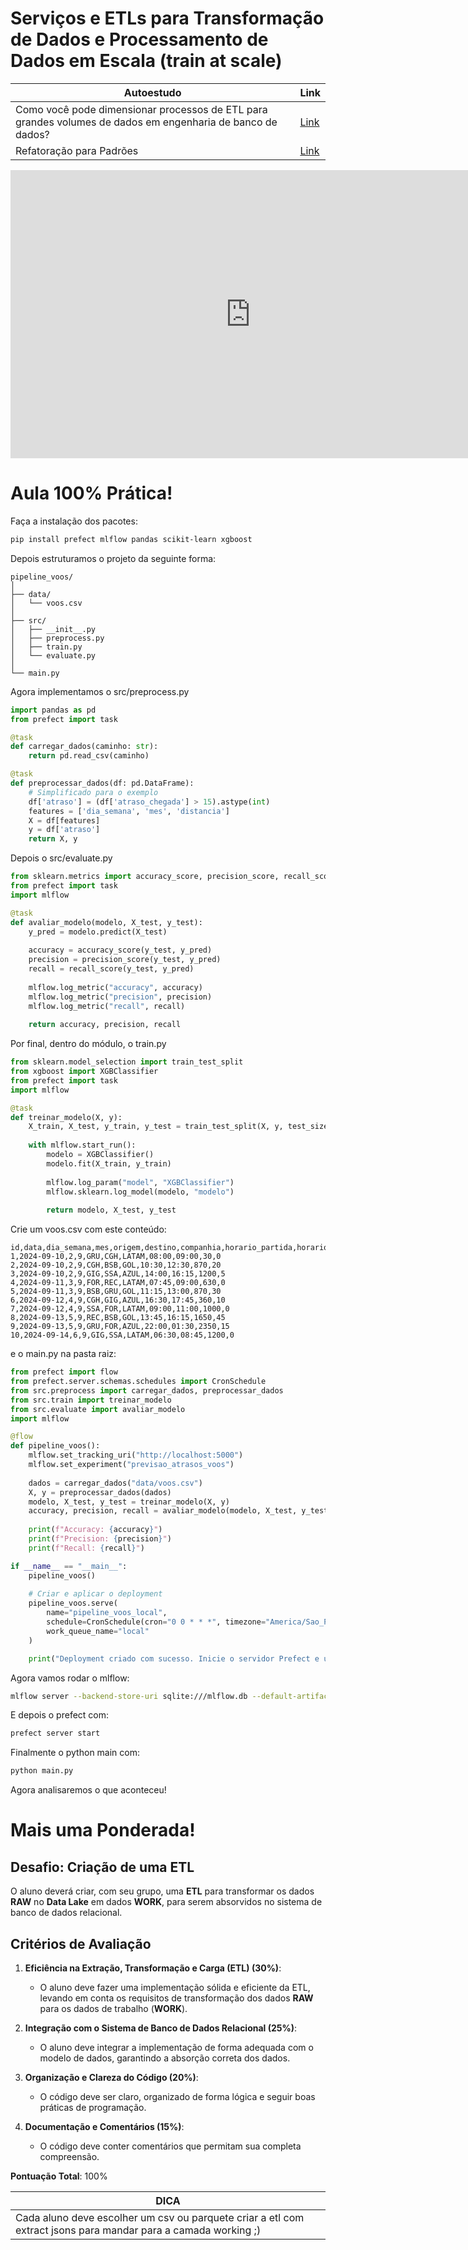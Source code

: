 # Serviços e ETLs para Transformação de Dados e Processamento de Dados em Escala (train at scale)

|Autoestudo|Link|
|----------|----|
|Como você pode dimensionar processos de ETL para grandes volumes de dados em engenharia de banco de dados?|[Link](https://www.linkedin.com/advice/0/how-can-you-scale-etl-processes-large-data)|
|Refatoração para Padrões|[Link](https://integrada.minhabiblioteca.com.br/reader/books/9788577803033/pageid/47)|

<iframe src="https://docs.google.com/presentation/d/1CXkVIjXfqP3-pSxNS3CoaZeZmVKkC-I-/embed?start=false&loop=false&delayms=3000" frameborder="0" width="768" height="461" allowfullscreen="true" mozallowfullscreen="true" webkitallowfullscreen="true"></iframe>


# Aula 100% Prática!

Faça a instalação dos pacotes:

```bash
pip install prefect mlflow pandas scikit-learn xgboost
```

Depois estruturamos o projeto da seguinte forma:

```text
pipeline_voos/
│
├── data/
│   └── voos.csv
│
├── src/
│   ├── __init__.py
│   ├── preprocess.py
│   ├── train.py
│   └── evaluate.py
│
└── main.py
```

Agora implementamos o src/preprocess.py

```python
import pandas as pd
from prefect import task

@task
def carregar_dados(caminho: str):
    return pd.read_csv(caminho)

@task
def preprocessar_dados(df: pd.DataFrame):
    # Simplificado para o exemplo
    df['atraso'] = (df['atraso_chegada'] > 15).astype(int)
    features = ['dia_semana', 'mes', 'distancia']
    X = df[features]
    y = df['atraso']
    return X, y
```

Depois o src/evaluate.py

```python
from sklearn.metrics import accuracy_score, precision_score, recall_score
from prefect import task
import mlflow

@task
def avaliar_modelo(modelo, X_test, y_test):
    y_pred = modelo.predict(X_test)
    
    accuracy = accuracy_score(y_test, y_pred)
    precision = precision_score(y_test, y_pred)
    recall = recall_score(y_test, y_pred)
    
    mlflow.log_metric("accuracy", accuracy)
    mlflow.log_metric("precision", precision)
    mlflow.log_metric("recall", recall)
    
    return accuracy, precision, recall
```

Por final, dentro do módulo, o train.py

```python
from sklearn.model_selection import train_test_split
from xgboost import XGBClassifier
from prefect import task
import mlflow

@task
def treinar_modelo(X, y):
    X_train, X_test, y_train, y_test = train_test_split(X, y, test_size=0.2)
    
    with mlflow.start_run():
        modelo = XGBClassifier()
        modelo.fit(X_train, y_train)
        
        mlflow.log_param("model", "XGBClassifier")
        mlflow.sklearn.log_model(modelo, "modelo")
        
        return modelo, X_test, y_test
```

Crie um voos.csv com este conteúdo:

```csv
id,data,dia_semana,mes,origem,destino,companhia,horario_partida,horario_chegada,distancia,atraso_chegada
1,2024-09-10,2,9,GRU,CGH,LATAM,08:00,09:00,30,0
2,2024-09-10,2,9,CGH,BSB,GOL,10:30,12:30,870,20
3,2024-09-10,2,9,GIG,SSA,AZUL,14:00,16:15,1200,5
4,2024-09-11,3,9,FOR,REC,LATAM,07:45,09:00,630,0
5,2024-09-11,3,9,BSB,GRU,GOL,11:15,13:00,870,30
6,2024-09-12,4,9,CGH,GIG,AZUL,16:30,17:45,360,10
7,2024-09-12,4,9,SSA,FOR,LATAM,09:00,11:00,1000,0
8,2024-09-13,5,9,REC,BSB,GOL,13:45,16:15,1650,45
9,2024-09-13,5,9,GRU,FOR,AZUL,22:00,01:30,2350,15
10,2024-09-14,6,9,GIG,SSA,LATAM,06:30,08:45,1200,0
```

e o main.py na pasta raiz:

```python
from prefect import flow
from prefect.server.schemas.schedules import CronSchedule
from src.preprocess import carregar_dados, preprocessar_dados
from src.train import treinar_modelo
from src.evaluate import avaliar_modelo
import mlflow

@flow
def pipeline_voos():
    mlflow.set_tracking_uri("http://localhost:5000")
    mlflow.set_experiment("previsao_atrasos_voos")
    
    dados = carregar_dados("data/voos.csv")
    X, y = preprocessar_dados(dados)
    modelo, X_test, y_test = treinar_modelo(X, y)
    accuracy, precision, recall = avaliar_modelo(modelo, X_test, y_test)
    
    print(f"Accuracy: {accuracy}")
    print(f"Precision: {precision}")
    print(f"Recall: {recall}")

if __name__ == "__main__":
    pipeline_voos()
    
    # Criar e aplicar o deployment
    pipeline_voos.serve(
        name="pipeline_voos_local",
        schedule=CronSchedule(cron="0 0 * * *", timezone="America/Sao_Paulo"),
        work_queue_name="local"
    )

    print("Deployment criado com sucesso. Inicie o servidor Prefect e um agente para executar o fluxo.")
```

Agora vamos rodar o mlflow:

```bash
mlflow server --backend-store-uri sqlite:///mlflow.db --default-artifact-root ./mlflow-artifacts --host 0.0.0.0
```

E depois o prefect com:

```bash
prefect server start
```

Finalmente o python main com:

```bash
python main.py
```

Agora analisaremos o que aconteceu!

# Mais uma Ponderada!

## Desafio: Criação de uma ETL

O aluno deverá criar, com seu grupo, uma **ETL** para transformar os dados **RAW** no **Data Lake** em dados **WORK**, para serem absorvidos no sistema de banco de dados relacional.

## Critérios de Avaliação

1. **Eficiência na Extração, Transformação e Carga (ETL) (30%)**: 
   - O aluno deve fazer uma implementação sólida e eficiente da ETL, levando em conta os requisitos de transformação dos dados **RAW** para os dados de trabalho (**WORK**).

2. **Integração com o Sistema de Banco de Dados Relacional (25%)**: 
   - O aluno deve integrar a implementação de forma adequada com o modelo de dados, garantindo a absorção correta dos dados.

3. **Organização e Clareza do Código (20%)**: 
   - O código deve ser claro, organizado de forma lógica e seguir boas práticas de programação.

4. **Documentação e Comentários (15%)**: 
   - O código deve conter comentários que permitam sua completa compreensão.

**Pontuação Total**: 100%


|DICA|
|----|
|Cada aluno deve escolher um csv ou parquete criar a etl com extract jsons para mandar para a camada working ;)|
